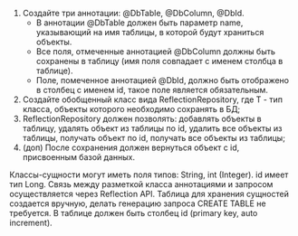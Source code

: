 1. Создайте три аннотации: @DbTable, @DbColumn, @DbId. 
    * В аннотации @DbTable должен быть параметр name, указывающий на имя таблицы, в которой будут храниться объекты. 
    * Все поля, отмеченные аннотацией @DbColumn должны быть сохранены в таблицу (имя поля совпадает с именем столбца в таблице). 
    * Поле, помеченное аннотацией @DbId, должно быть отображено в столбец с именем id, такое поле является обязательным.
1. Создайте обобщенный класс вида ReflectionRepository<T>, где T - тип класса, объекты которого необходимо сохранять в БД;
1. ReflectionRepository должен позволять: добавлять объекты в таблицу, удалять объект из таблицы по id, удалить все объекты из таблицы, получать объект по id, получать все объекты из таблицы;
1. (доп) После сохранения должен вернуться объект с id, присвоенным базой данных.

Классы-сущности могут иметь поля типов: String, int (Integer). id имеет тип Long. Связь между разметкой класса аннотациями и запросом осуществляется через Reflection API. 
Таблица для хранения сущностей создается вручную, делать генерацию запроса CREATE TABLE не требуется. В таблице должен быть столбец id (primary key, auto increment).